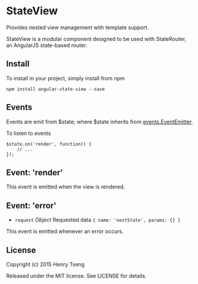 StateView
=========

Provides nested view management with template support.  

StateView is a modular component designed to be used with StateRouter, an AngularJS state-based router.  



Install
-------

To install in your project, simply install from npm

	npm install angular-state-view --save



Events
------

Events are emit from $state; where $state inherits from [events.EventEmitter](https://nodejs.org/api/events.html).  

To listen to events 

	$state.on('render', function() {
		// ...
	});



Event: 'render'
---------------

This event is emitted when the view is rendered.  



Event: 'error'
--------------

* `request` *Object* Requested data `{ name: 'nextState', params: {} }`

This event is emitted whenever an error occurs.  



License
-------

Copyright (c) 2015 Henry Tseng

Released under the MIT license. See LICENSE for details.